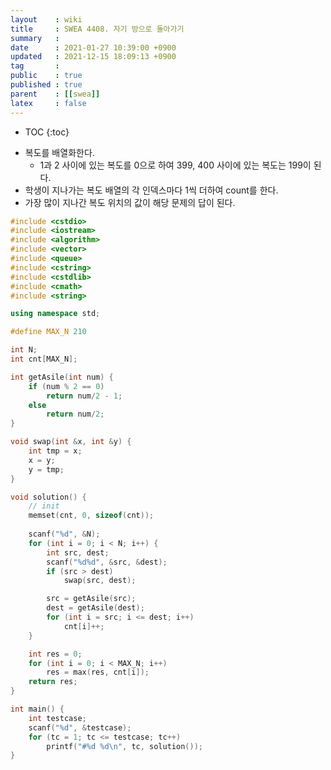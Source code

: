 ```yaml
---
layout    : wiki
title     : SWEA 4408. 자기 방으로 돌아가기
summary   : 
date      : 2021-01-27 10:39:00 +0900
updated   : 2021-12-15 18:09:13 +0900
tag       : 
public    : true
published : true
parent    : [[swea]]
latex     : false
---
```

* TOC
{:toc}

- 복도를 배열화한다.
	- 1과 2 사이에 있는 복도를 0으로 하여 399, 400 사이에 있는 복도는 199이 된다.
- 학생이 지나가는 복도 배열의 각 인덱스마다 1씩 더하여 count를 한다.
- 가장 많이 지나간 복도 위치의 값이 해당 문제의 답이 된다.

```cpp linenos
#include <cstdio>
#include <iostream>
#include <algorithm>
#include <vector>
#include <queue>
#include <cstring>
#include <cstdlib>
#include <cmath>
#include <string>

using namespace std;

#define MAX_N 210

int N;
int cnt[MAX_N];

int getAsile(int num) {
	if (num % 2 == 0)
		return num/2 - 1;
	else
		return num/2;
}

void swap(int &x, int &y) {
	int tmp = x;
	x = y;
	y = tmp;
}

void solution() {
	// init
	memset(cnt, 0, sizeof(cnt));
	
	scanf("%d", &N);
	for (int i = 0; i < N; i++) {
		int src, dest;
		scanf("%d%d", &src, &dest);
		if (src > dest)
			swap(src, dest);

		src = getAsile(src);
		dest = getAsile(dest);
		for (int i = src; i <= dest; i++)
			cnt[i]++;
	}

	int res = 0;
	for (int i = 0; i < MAX_N; i++)
		res = max(res, cnt[i]);
	return res;
}

int main() {
	int testcase;
	scanf("%d", &testcase);
	for (tc = 1; tc <= testcase; tc++)
		printf("#%d %d\n", tc, solution());
}
```
